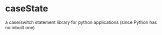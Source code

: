 # caseState
a case/switch statement library for python applications (since Python has no inbuilt one)
